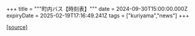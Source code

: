 +++
title = """町内バス【時刻表】"""
date = 2024-09-30T15:00:00.000Z
expiryDate = 2025-02-19T17:16:49.241Z
tags = ["kuriyama","news"]
+++


[[source]](https://www.town.kuriyama.hokkaido.jp/soshiki/47/28990.html)
